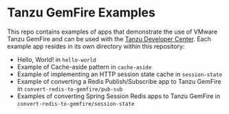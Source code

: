 <!--
Copyright 2019 - 2021 VMware, Inc.
SPDX-License-Identifier: Apache-2.0
-->

# Tanzu GemFire Examples

This repo contains examples of apps that demonstrate the use of VMware Tanzu GemFire and can be used with the 
[Tanzu Developer Center](https://tanzu.vmware.com/developer/data/tanzu-gemfire/).
Each example app resides in its own directory within this repository:

- Hello, World! in `hello-world`
- Example of Cache-aside pattern in `cache-aside`
- Example of implementing an HTTP session state cache in `session-state`
- Example of converting a Redis Publish/Subscribe app to Tanzu GemFire in `convert-redis-to-gemfire/pub-sub`
- Examples of converting Spring Session Redis apps to Tanzu GemFire in `convert-redis-to-gemfire/session-state`

